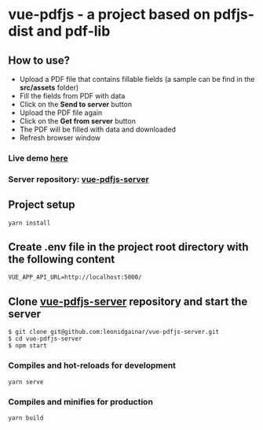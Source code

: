 # vue-pdfjs - a project based on pdfjs-dist and pdf-lib

## How to use?
- Upload a PDF file that contains fillable fields (a sample can be find in the **src/assets** folder)
- Fill the fields from PDF with data
- Click on the **Send to server** button
- Upload the PDF file again
- Click on the **Get from server** button
- The PDF will be filled with data and downloaded
- Refresh browser window

### Live demo [here](https://vue-pdfjs.netlify.app/)
### Server repository: [vue-pdfjs-server](https://github.com/leonidgainar/vue-pdfjs-server)

## Project setup
```
yarn install
```

## Create .env file in the project root directory with the following content
```
VUE_APP_API_URL=http://localhost:5000/
```
## Clone [vue-pdfjs-server](https://github.com/leonidgainar/vue-pdfjs-server) repository and start the server
```
$ git clone git@github.com:leonidgainar/vue-pdfjs-server.git
$ cd vue-pdfjs-server
$ npm start
```

### Compiles and hot-reloads for development
```
yarn serve
```

### Compiles and minifies for production
```
yarn build
```

